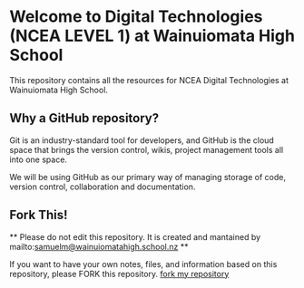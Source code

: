 # Welcome to Digital Technologies (NCEA LEVEL 1) at Wainuiomata High School

This repository contains all the resources for NCEA Digital Technologies at Wainuiomata High School.   

## Why a GitHub repository?

Git is an industry-standard tool for developers, and GitHub is the cloud space that brings the version control, wikis, project management tools
all into one space. 

We will be using GitHub as our primary way of managing storage of code, version control, collaboration and documentation. 

## Fork This!

** Please do not edit this repository.  It is created and mantained by mailto:samuelm@wainuiomatahigh.school.nz **

If you want to have your own notes, files, and information based on this repository, please FORK this repository. [fork my repository](https://github.com/WainuiomataHigh/Digital-Technologies-Level-1/fork)
